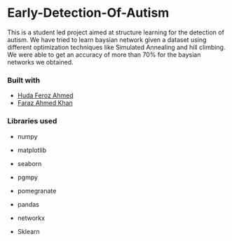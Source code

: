 # Early-Detection-Of-Autism
This is a student led project aimed at structure learning for the detection of autism. We have tried to learn baysian network given a dataset using different optimization techniques like Simulated Annealing and hill climbing. We were able to get an accuracy of more than 70% for the baysian networks we obtained.

### Built with
- [Huda Feroz Ahmed][a2]
- [Faraz Ahmed Khan][a1]

### Libraries used
- numpy
- matplotlib 
- seaborn
- pgmpy
- pomegranate
- pandas
- networkx
- Sklearn



   [a1]: <https://github.com/fk03983>
   [a2]: <https://github.com/HudaF>
